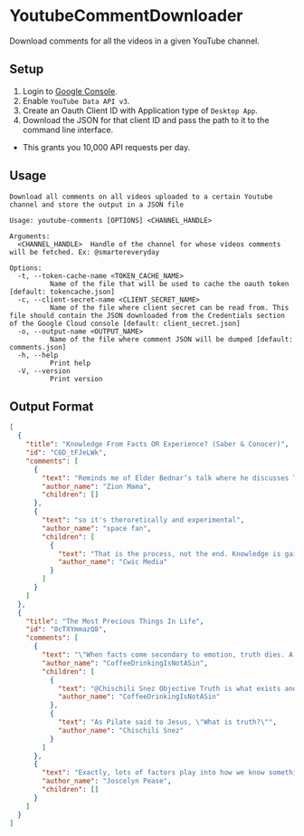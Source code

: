 # YoutubeCommentDownloader
Download comments for all the videos in a given YouTube channel.

## Setup
1. Login to [Google Console](console.cloud.google.com). 
2. Enable `YouTube Data API v3`.
3. Create an Oauth Client ID with Application type of `Desktop App`.
4. Download the JSON for that client ID and pass the path to it to the command line interface.

* This grants you 10,000 API requests per day.

## Usage
```
Download all comments on all videos uploaded to a certain Youtube channel and store the output in a JSON file

Usage: youtube-comments [OPTIONS] <CHANNEL_HANDLE>

Arguments:
  <CHANNEL_HANDLE>  Handle of the channel for whose videos comments will be fetched. Ex: @smartereveryday

Options:
  -t, --token-cache-name <TOKEN_CACHE_NAME>
          Name of the file that will be used to cache the oauth token [default: tokencache.json]
  -c, --client-secret-name <CLIENT_SECRET_NAME>
          Name of the file where client secret can be read from. This file should contain the JSON downloaded from the Credentials section of the Google Cloud console [default: client_secret.json]
  -o, --output-name <OUTPUT_NAME>
          Name of the file where comment JSON will be dumped [default: comments.json]
  -h, --help
          Print help
  -V, --version
          Print version
```

## Output Format
```json
[
  {
    "title": "Knowledge From Facts OR Experience? (Saber & Conocer)",
    "id": "C6D_tFJeLWk",
    "comments": [
      {
        "text": "Reminds me of Elder Bednar’s talk where he discusses Testimony va conversion.",
        "author_name": "Zion Mama",
        "children": []
      },
      {
        "text": "so it's theroretically and experimental",
        "author_name": "space fan",
        "children": [
          {
            "text": "That is the process, not the end. Knowledge is gained through experience and experiment.",
            "author_name": "Cwic Media"
          }
        ]
      }
    ]
  },
  {
    "title": "The Most Precious Things In Life",
    "id": "0cTXYmmazQ8",
    "comments": [
      {
        "text": "\"When facts come secondary to emotion, truth dies. A society that doesn't value truth cannot survive.\" - Ben Shapiro",
        "author_name": "CoffeeDrinkingIsNotASin",
        "children": [
          {
            "text": "@Chischili Snez Objective Truth is what exists and can be proved in this physicality. ...\n\nNormative Truth is what we, as a group, agree is true. ...\n\nSubjective Truth is how the individual sees or experiences the world.",
            "author_name": "CoffeeDrinkingIsNotASin"
          },
          {
            "text": "As Pilate said to Jesus, \"What is truth?\"",
            "author_name": "Chischili Snez"
          }
        ]
      },
      {
        "text": "Exactly, lots of factors play into how we know something.",
        "author_name": "Joscelyn Pease",
        "children": []
      }
    ]
  }
]
```
